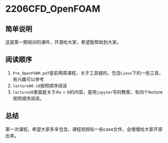 # 2206CFD_OpenFOAM

## 简单说明
这是第一期培训的课件，开源给大家，希望能帮助到大家。

## 阅读顺序
1. `Pre_OpenFOAM.pdf`是前两周课程，关于工具链的。包含`Linux`下的一些工具，有兴趣可以参考
2. `lecture00-19`按照顺序阅读
3. `lecture20`里面是关于$Ax = b$的内容，是用`jupyter`写的教案，有四个lecture按照顺序阅读。

## 总结
第一次课程，希望大家多多包含。课程视频和一些case文件，会慢慢给大家开源出来。
